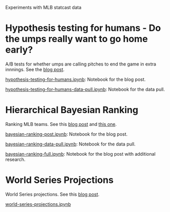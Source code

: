 Experiments with MLB statcast data

# Hypothesis testing for humans - Do the umps really want to go home early?

A/B tests for whether umps are calling pitches to end the game in extra innnings. See the [blog post](https://dantegates.github.io/2018/09/17/hypothesis-testing-for-humans-do-the-umps-really-want-to-go-home.html).

[hypothesis-testing-for-humans.ipynb](hypothesis-testing-for-humans.ipynb): Notebook for the blog post.

[hypothesis-testing-for-humans-data-pull.ipynb](hypothesis-testing-for-humans-data-pull.ipynb): Notebook for the data pull.

# Hierarchical Bayesian Ranking

Ranking MLB teams. See this [blog post](https://dantegates.github.io/2018/09/20/hierarchical-bayesian-ranking.html) and [this one](https://dantegates.github.io/2018/10/22/world-series-projections.html).

[bayesian-ranking-post.ipynb](ranking-teams-with-priors-post.ipynb): Notebook for the blog post.

[bayesian-ranking-data-pull.ipynb](ranking-teams-with-priors-data-pull.ipynb): Notebook for the data pull.

[bayesian-ranking-full.ipynb](ranking-teams-with-priors-full.ipynb): Notebook for the blog post with additional research.

# World Series Projections

World Series projections. See this [blog post](https://dantegates.github.io/2018/10/22/world-series-projections.html).

[world-series-projections.ipynb](world-series-projections.ipynb)
